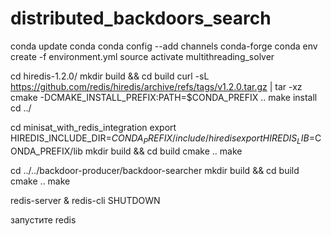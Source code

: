 # distributed_backdoors_search
conda update conda
conda config --add channels conda-forge
conda env create -f environment.yml
source activate multithreading_solver

cd hiredis-1.2.0/
mkdir build && cd build
curl -sL https://github.com/redis/hiredis/archive/refs/tags/v1.2.0.tar.gz | tar -xz
cmake -DCMAKE_INSTALL_PREFIX:PATH=$CONDA_PREFIX ..
make install
cd ../

cd minisat_with_redis_integration
export HIREDIS_INCLUDE_DIR=$CONDA_PREFIX/include/hiredis
export HIREDIS_LIB=$CONDA_PREFIX/lib
mkdir build && cd build
cmake ..
make

cd ../../backdoor-producer/backdoor-searcher
mkdir build && cd build
cmake ..
make

redis-server &
redis-cli SHUTDOWN

запустите redis
